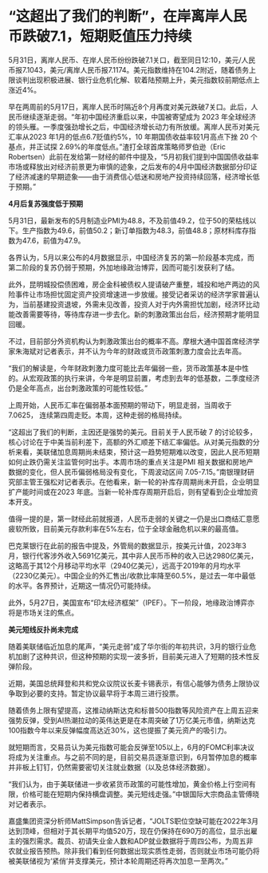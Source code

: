 

# “这超出了我们的判断”，在岸离岸人民币跌破7.1，短期贬值压力持续

5月31日，离岸人民币、在岸人民币纷纷跌破7.1关口，截至同日12:10，美元/人民币报7.1043，美元/离岸人民币报7.1174。美元指数维持在104.2附近，随着债务上限谈判出现积极进展、银行业危机化解、软着陆预期上升，美元指数较前期低点上涨近4%。

早在两周前的5月17日，离岸人民币时隔近8个月再度对美元跌破7关口。此后，人民币继续逐渐走弱。“年初中国经济重启以来，中国被寄望成为 2023
年全球经济的领头雁。一季度强劲增长之后，中国经济增长动力有所放缓。离岸人民币对美元汇率从2023 年1月的低点6.7贬值约5%，10
年期国债收益率较1月高点下挫 20 个基点，并正试探 2.69%的年度低点。”渣打全球首席策略师罗伯逊（Eric
Robertsen）此前在发给第一财经的邮件中提及，“5月初我们提到中国国债收益率市场或释放出对经济前景更为审慎的迹象，之后发布的4月中国经济数据部分印证了经济减速的早期迹象——由于消费信心低迷和房地产投资持续回落，经济增长低于预期。”

**4月后复苏强度低于预期**

5月31日，最新发布的5月制造业PMI为48.8，不及前值49.2，位于50的荣枯线以下。生产指数为49.6，前值50.2；新订单指数为48.3，前值48.8；原材料库存指数为47.6，前值为47.9。

各界认为，5月以来公布的4月数据显示，中国经济复苏的第一阶段基本完成，而第二阶段的复苏仍弱于预期，外加地缘政治博弈，因而可能引发获利了结。

此外，昆明城投偿债困难，房企金科被债权人提请破产重整，城投和地产两边的风险事件让市场担忧固定资产投资增速进一步放缓。接受记者采访的经济学家普遍认为，当前基建投资退坡，外需未见改善，投资人对于内外需担忧加剧，经济环比动能改善需要等待，等待库存进一步去化。新的刺激政策出台后，经济预期才能明显回暖。

不过，目前部分外资机构认为刺激政策出台的概率不高。摩根大通中国首席经济学家朱海斌对记者表示，并不认为今年的财政或货币政策刺激力度会比去年高。

“我们的解读是，今年财政刺激力度可能比去年偏弱一些，货币政策基本是中性的。从宏观政策的执行来讲，今年是明显前置，考虑到去年的低基数，二季度经济仍是全年高点，出台刺激政策的可能性较低。”

上周开始，人民币汇率在偏弱基本面预期的带动下，明显走弱，当周收于 7.0625， 连续第四周走贬。本周，这种走弱的格局持续。

“这超出了我们的判断，主因还是强势的美元。目前关于人民币破 7
的讨论较多，核心讨论在于中美当前利差下，高额的外汇顺差下结汇率偏低。从对美元指数的分析来看，美联储加息周期尚未结束，预计这一趋势短期难以改变，因此人民币短期如何止跌仍需关注监管何时出手。本周市场的重点关注是PMI
相关数据和房地产数据的变化，但人民币偏弱格局没有变化，下周波动区间
7.05-7.15。”南银理财研究部主管王强松对记者表示。在他看来，新一轮的补库存周期尚未开启，企业明显扩产能时间或在2023
年底。当新一轮补库存周期开启后，则有望看到企业增加资本开支。

值得一提的是，第一财经此前就报道，人民币走弱的关键之一仍是出口商结汇意愿疲软所致，目前美元存款利率在5%左右，位于全球金融危机以来的最高值。

巴克莱银行在此前的报告中提及，外管局的数据显示，按美元计值，2023年3月，银行代客涉外收入5691亿美元，其中非人民币币种的收入已达2980亿美元，这略高于其12个月移动平均水平（2940亿美元），远高于2019年的月均水平（2230亿美元）。中国企业的外汇售出/收款比率降至60.5%，是过去一年中最低的水平。各界预计，近期这一情况仍可能持续。

此外，5月27日，美国宣布“印太经济框架”（IPEF）。下一阶段，地缘政治博弈亦将是市场关注的焦点。

**美元短线反扑尚未完成**

随着美联储临近加息的尾声，“美元走弱”成了华尔街的年初共识，3月的银行业危机加剧了这种共识，但这种预期的实现一波多折，目前美元进入了短期的技术性反弹阶段。

近期，美国总统拜登和共和党众议院议长麦卡锡表示，有信心能够为债务上限协议争取到必要的支持。暂定协议最早将于本周三进行投票。

随着债务上限有望提高，这推动纳斯达克和标普500指数等风险资产在上周五迎来强势反弹，受到AI热潮拉动的英伟达更是在本周突破了1万亿美元市值，纳斯达克100指数今年以来反弹幅度高达近30%，这也提振了美元资产的吸引力。

就短期而言，交易员认为美元指数可能会反弹至105以上，6月的FOMC利率决议将成为关注重点。与之前不同的是，目前交易员逐渐意识到，6月暂停加息的概率并非板上钉钉，仍然需要密切关注就业数据（以及总体经济数据）。

“我们认为，由于美联储进一步收紧货币政策的可能性增加，黄金价格上行空间有限，价格可能在短期内保持横盘调整。美元短线走强。”中银国际大宗商品主管傅晓对记者表示。

嘉盛集团资深分析师MattSimpson告诉记者，“JOLTS职位空缺可能在2022年3月达到顶峰，但相对于其长期平均值520万，现在仍保持在690万的高位，显示出雇主的强烈需求。裁员、初请失业金人数和ADP就业数据将于周四公布，为周五非农就业报告预热。除非我们看到任何数据出现实质性走弱，否则就业市场可能仍将被美联储视为‘紧俏’并支撑美元，预计本轮周期还将再次加息一至两次。”

